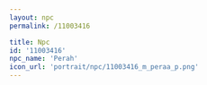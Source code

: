 ```yaml
---
layout: npc
permalink: /11003416

title: Npc
id: '11003416'
npc_name: 'Perah'
icon_url: 'portrait/npc/11003416_m_peraa_p.png'
---
```

